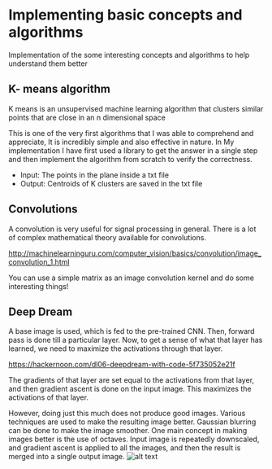 # Implementing basic concepts and algorithms

Implementation of the some interesting concepts and algorithms to help understand them better

## K- means algorithm ##

K means is an unsupervised machine learning algorithm that clusters similar points that are close in an n dimensional space

This is one of the very first algorithms that I was able to comprehend and appreciate, It is incredibly simple and also effective in nature. In My implementation I have first used a library to get the answer in a single step and then implement the algorithm from scratch to verify the correctness.
* Input: The points in the plane inside a txt file
* Output: Centroids of K clusters are saved in the txt file

## Convolutions ##

A convolution is very useful for signal processing in general. There is a lot of complex mathematical theory available for convolutions. 

http://machinelearninguru.com/computer_vision/basics/convolution/image_convolution_1.html

You can use a simple matrix as an image convolution kernel and do some interesting things!

## Deep Dream ##

A base image is used, which is fed to the pre-trained CNN. Then, forward pass is done till a particular layer. Now, to get a sense of what that layer has learned, we need to maximize the activations through that layer.

https://hackernoon.com/dl06-deepdream-with-code-5f735052e21f


The gradients of that layer are set equal to the activations from that layer, and then gradient ascent is done on the input image. This maximizes the activations of that layer.


However, doing just this much does not produce good images. Various techniques are used to make the resulting image better. Gaussian blurring can be done to make the image smoother.
One main concept in making images better is the use of octaves. Input image is repeatedly downscaled, and gradient ascent is applied to all the images, and then the result is merged into a single output image.
![alt text](https://camo.githubusercontent.com/c45620849e3c05fc1cbf6f4f4786f89c98153159/68747470733a2f2f73332e616d617a6f6e6177732e636f6d2f626f6f6b2e6b657261732e696f2f696d672f6368382f64656570647265616d5f70726f636573732e706e67)





